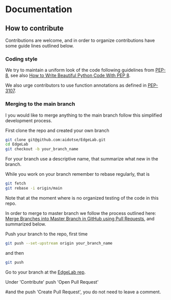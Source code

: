 # Documentation

## How to contribute

Contributions are welcome, and in order to organize contributions have some guide lines outlined below.  

### Coding style
We try to maintain a uniform look of the code following guidelines from [PEP-8](https://www.python.org/dev/peps/pep-0008/), see also [How to Write Beautiful Python Code With PEP 8](https://realpython.com/python-pep8/).

We also urge contributors to use function annotations as defined in [PEP-3107](https://www.python.org/dev/peps/pep-3107/).

### Merging to the main branch 
I you would like to merge anything to the main branch follow this simplified development process.
 
First clone the repo and created your own branch
````bash
git clone git@github.com:aidotse/EdgeLab.git
cd EdgeLab
git checkout -b your_branch_name
````
For your branch use a descriptive name, that summarize what new in the branch. 

While you work on your branch remember to rebase regularly, that is 
````bash
git fetch
git rebase -i origin/main
````

Note that at the moment where is no organized testing of the code in this repo. 

In order to merge to master branch we follow the process outlined here: [Merge Branches into Master Branch in GitHub using Pull Requests](https://developers.sap.com/tutorials/webide-github-merge-pull-request.html), and summarized below.

Push your branch to the repo, first time
````bash
git push --set-upstream origin your_branch_name
````
and then 
````bash
git push
````

Go to your branch at the [EdgeLab rep](https://github.com/aidotse/EdgeLab). 

Under 'Contribute' push 'Open Pull Request' 

#and the push 'Create Pull Request', you do not need to leave a comment. 










